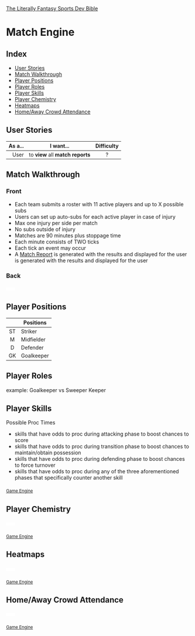 [The Literally Fantasy Sports Dev Bible](https://github.com/mharr171/The-Literally-Fantasy-Sports-Dev-Bible)

# Match Engine

## Index

+ [User Stories](#user-stories)
+ [Match Walkthrough](#match-walkthrough)
+ [Player Positions](#player-positions)
+ [Player Roles](#player-roles)
+ [Player Skills](#player-skills)
+ [Player Chemistry](#player-chemistry)
+ [Heatmaps](#heatmaps)
+ [Home/Away Crowd Attendance](#homeaway-crowd-attendance)

## User Stories

| As a... | I want... | Difficulty |
| ---:| --- |:---:|
| User | to **view** all **match reports** | ? |

## Match Walkthrough

### Front

+ Each team submits a roster with 11 active players and up to X possible subs
+ Users can set up auto-subs for each active player in case of injury
+ Max one injury per side per match
+ No subs outside of injury
+ Matches are 90 minutes plus stoppage time
+ Each minute consists of TWO ticks
+ Each tick an event may occur
+ A [Match Report](https://github.com/mharr171/The-Literally-Fantasy-Sports-Dev-Bible/blob/master/pages/models/match_report.md) is generated with the results and displayed for the user is generated with the results and displayed for the user

### Back

![...](../resources/ellipsis.gif)

## Player Positions

|   | Positions |
|:---:| --- |
| ST | Striker |
| M | Midfielder |
| D | Defender |
| GK | Goalkeeper |

## Player Roles

example: Goalkeeper vs Sweeper Keeper

## Player Skills

Possible Proc Times

+ skills that have odds to proc during attacking phase to boost chances to score
+ skills that have odds to proc during transition phase to boost chances to maintain/obtain possession
+ skills that have odds to proc during defending phase to boost chances to force turnover
+ skills that have odds to proc during any of the three aforementioned phases that specifically counter another skill

<sub>[Game Engine](https://github.com/mharr171/The-Literally-Fantasy-Sports-Dev-Bible/blob/master/pages/game_engine.md#player-skills)</sub>

## Player Chemistry

![...](../resources/ellipsis.gif)

<sub>[Game Engine](https://github.com/mharr171/The-Literally-Fantasy-Sports-Dev-Bible/blob/master/pages/game_engine.md#player-chemistry)</sub>

## Heatmaps

![...](../resources/ellipsis.gif)

<sub>[Game Engine](https://github.com/mharr171/The-Literally-Fantasy-Sports-Dev-Bible/blob/master/pages/game_engine.md#heatmaps)</sub>

## Home/Away Crowd Attendance

![...](../resources/ellipsis.gif)

<sub>[Game Engine](https://github.com/mharr171/The-Literally-Fantasy-Sports-Dev-Bible/blob/master/pages/game_engine.md#homeaway-crowd-attendance)</sub>
